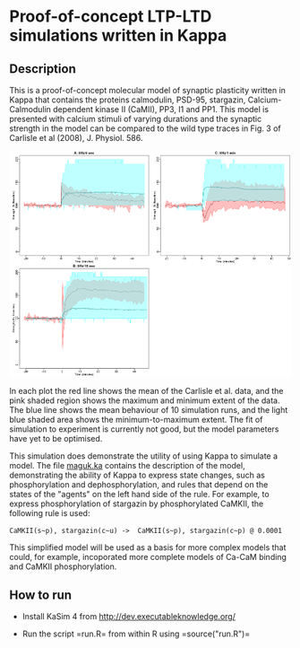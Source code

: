 Proof-of-concept LTP-LTD simulations written in Kappa
=====================================================

Description
-----------

This is a proof-of-concept molecular model of synaptic plasticity
written in Kappa that contains the proteins calmodulin, PSD-95,
stargazin, Calcium-Calmodulin dependent kinase II (CaMII), PP3, I1 and
PP1. This model is presented with calcium stimuli of varying durations
and the synaptic strength in the model can be compared to the wild
type traces in Fig. 3 of Carlisle et al (2008), J. Physiol. 586.

![Stargazin bound to PSD-95 and the data of Carlisle et al (2008)](figs/stg-psd95.png)

In each plot the red line shows the mean of the Carlisle et
al. data, and the pink shaded region shows the maximum and minimum
extent of the data. The blue line shows the mean behaviour of
10 simulation runs, and the light blue shaded area shows the
minimum-to-maximum extent. The fit of simulation to experiment is
currently not good, but the model parameters have yet to be
optimised.

This simulation does demonstrate the utility of using Kappa to
simulate a model. The file [maguk.ka](maguk.ka) contains the
description of the model, demonstrating the ability of Kappa to
express state changes, such as phosphorylation and dephosphorylation,
and rules that depend on the states of the "agents" on the left hand
side of the rule. For example, to express phosphorylation of stargazin
by phosphorylated CaMKII, the following rule is used:
```
CaMKII(s~p), stargazin(c~u) ->  CaMKII(s~p), stargazin(c~p) @ 0.0001
```

This simplified model will be used as a basis for more complex models
that could, for example, incoporated more complete models of Ca-CaM
binding and CaMKII phosphorylation.

How to run
----------

* Install KaSim 4 from http://dev.executableknowledge.org/

* Run the script =run.R= from within R using =source("run.R")=


<!--  LocalWords:  LTP PSD CaMII Carlisle Physiol CaMKII incoporated
 -->
<!--  LocalWords:  Intall KaSim
 -->
